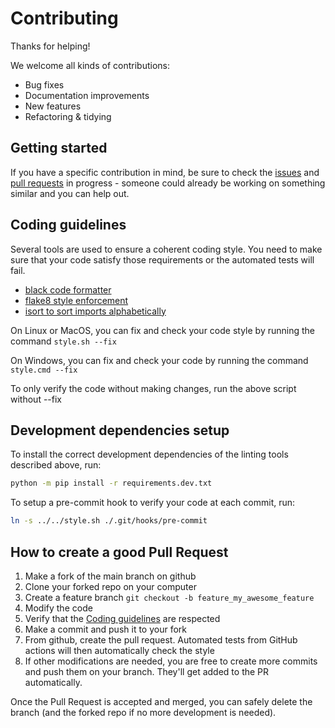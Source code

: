 # Contributing

Thanks for helping!

We welcome all kinds of contributions:

- Bug fixes
- Documentation improvements
- New features
- Refactoring & tidying


## Getting started

If you have a specific contribution in mind, be sure to check the
[issues](https://github.com/Sygil-Dev/nataili/issues)
and [pull requests](https://github.com/Sygil-Dev/nataili/pulls)
in progress - someone could already be working on something similar
and you can help out.


## Coding guidelines

Several tools are used to ensure a coherent coding style.
You need to make sure that your code satisfy those requirements
or the automated tests will fail.

- [black code formatter](https://github.com/psf/black)
- [flake8 style enforcement](https://flake8.pycqa.org/en/latest/index.html)
- [isort to sort imports alphabetically](https://isort.readthedocs.io/en/stable/)

On Linux or MacOS, you can fix and check your code style by running
the command `style.sh --fix`

On Windows, you can fix and check your code by running
the command `style.cmd --fix`

To only verify the code without making changes, run the above script without --fix

## Development dependencies setup

To install the correct development dependencies of the linting
tools described above, run:

```sh
python -m pip install -r requirements.dev.txt
```

To setup a pre-commit hook to verify your code at each commit, run:
```sh
ln -s ../../style.sh ./.git/hooks/pre-commit
```

## How to create a good Pull Request

1. Make a fork of the main branch on github
2. Clone your forked repo on your computer
3. Create a feature branch `git checkout -b feature_my_awesome_feature`
4. Modify the code
5. Verify that the [Coding guidelines](#coding-guidelines) are respected
6. Make a commit and push it to your fork
7. From github, create the pull request. Automated tests from GitHub actions
will then automatically check the style
8. If other modifications are needed, you are free to create more commits and
push them on your branch. They'll get added to the PR automatically.

Once the Pull Request is accepted and merged, you can safely
delete the branch (and the forked repo if no more development is needed).
